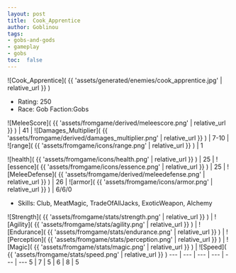 ```yaml
---
layout: post
title:  Cook_Apprentice
author: Goblinou
tags:
- gobs-and-gods
- gameplay
- gobs
toc:  false
---
```


![Cook_Apprentice]( {{ 'assets/generated/enemies/cook_apprentice.jpg' | relative_url }} )
- Rating: 250
- Race: Gob  Faction:Gobs

![MeleeScore]( {{ 'assets/fromgame/derived/meleescore.png' | relative_url }} ) | 41 | ![Damages_Multiplier]( {{ 'assets/fromgame/derived/damages_multiplier.png' | relative_url }} ) | 7-10 | ![range]( {{ 'assets/fromgame/icons/range.png' | relative_url }} ) | 1


![health]( {{ 'assets/fromgame/icons/health.png' | relative_url }} ) | 25 | ![essence]( {{ 'assets/fromgame/icons/essence.png' | relative_url }} ) | 25 | ![MeleeDefense]( {{ 'assets/fromgame/derived/meleedefense.png' | relative_url }} ) | 26 | ![armor]( {{ 'assets/fromgame/icons/armor.png' | relative_url }} ) | 6/6/0

* Skills: Club, MeatMagic, TradeOfAllJacks, ExoticWeapon, Alchemy

![Strength]( {{ 'assets/fromgame/stats/strength.png' | relative_url }} ) | ![Agility]( {{ 'assets/fromgame/stats/agility.png' | relative_url }} ) | ![Endurance]( {{ 'assets/fromgame/stats/endurance.png' | relative_url }} ) | ![Perception]( {{ 'assets/fromgame/stats/perception.png' | relative_url }} ) | ![Magic]( {{ 'assets/fromgame/stats/magic.png' | relative_url }} ) | ![Speed]( {{ 'assets/fromgame/stats/speed.png' | relative_url }} )
--- | --- | --- | --- | --- | ---
5 | 7 | 5 | 6 | 8 | 5
